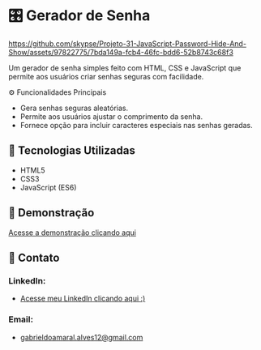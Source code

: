 # 🎛️ Gerador de Senha


https://github.com/skypse/Projeto-31-JavaScript-Password-Hide-And-Show/assets/97822775/7bda149a-fcb4-46fc-bdd6-52b8743c68f3


Um gerador de senha simples feito com HTML, CSS e JavaScript que permite aos usuários criar senhas seguras com facilidade.

⚙️ Funcionalidades Principais
- Gera senhas seguras aleatórias.
- Permite aos usuários ajustar o comprimento da senha.
- Fornece opção para incluir caracteres especiais nas senhas geradas.

## 🚀 Tecnologias Utilizadas

- HTML5
- CSS3
- JavaScript (ES6)

## 🔗 Demonstração

[Acesse a demonstração clicando aqui](https://skypse.github.io/Projeto-31-JavaScript-Password-Hide-And-Show/)

## 📧 Contato

### LinkedIn:
- [Acesse meu LinkedIn clicando aqui :)](https://www.linkedin.com/in/gabriel-do-amaral-alves-3a1055236/)

### Email:
- gabrieldoamaral.alves12@gmail.com
